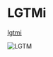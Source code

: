 # LGTMi

[lgtmi](https://lgtmi.neriko.net)

![LGTM](https://lgtmi.neriko.net/?url=https%3A%2F%2Fpbs.twimg.com%2Fmedia%2FD_C7gLrUYAAw--h%3Fformat%3Djpg%26name%3Dmedium)